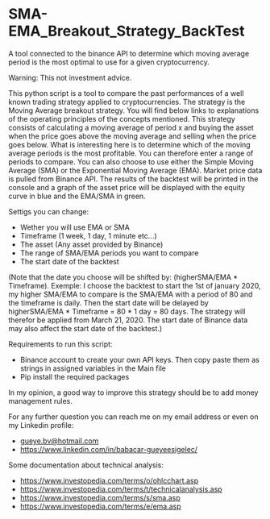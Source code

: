 # SMA-EMA_Breakout_Strategy_BackTest
  A tool connected to the binance API to determine which moving average period is the most optimal to use for a given cryptocurrency.

  Warning: This not investment advice.
  
  This python script is a tool to compare the past performances of a well known trading strategy applied to cryptocurrencies. The strategy is the Moving Average breakout
  strategy. You will find below links to explanations of the operating principles of the concepts mentioned. This strategy consists of calculating a moving average of period x
  and buying the asset when the price goes above the moving average and selling when the price goes below. What is interesting here is to determine which of the moving average
  periods is the most profitable. You can therefore enter a range of periods to compare. You can also choose to use either the Simple Moving Average (SMA) or the Exponential 
  Moving Average (EMA). Market price data is pulled from Binance API. The results of the backtest will be printed in the console and a graph of the asset price will be displayed
  with the equity curve in blue and the EMA/SMA in green.
  
  
  Settigs you can change:
  - Wether you will use EMA or SMA
  - Timeframe (1 week, 1 day, 1 minute etc...)
  - The asset (Any asset provided by Binance)
  - The range of SMA/EMA periods you want to compare
  - The start date of the backtest
  
  (Note that the date you choose will be shifted by: (higherSMA/EMA * Timeframe). Exemple: I choose the backtest to start the 1st of january 2020, my higher SMA/EMA to compare 
  is the SMA/EMA with a period of 80 and the timeframe is daily. Then the start date will be delayed by higherSMA/EMA * Timeframe = 80 * 1 day = 80 days. The strategy will
  therefor be applied from March 21, 2020. The start date of Binance data may also affect the start date of the backtest.)

  Requirements to run this script:
  - Binance account to create your own API keys. Then copy paste them as strings in assigned variables in the Main file
  - Pip install the required packages

  In my opinion, a good way to improve this strategy should be to add money management rules.

  For any further question you can reach me on my email address or even on my Linkedin profile:
  - gueye.bv@hotmail.com
  - https://www.linkedin.com/in/babacar-gueyeesigelec/
  
  Some documentation about technical analysis:
  - https://www.investopedia.com/terms/o/ohlcchart.asp
  - https://www.investopedia.com/terms/t/technicalanalysis.asp
  - https://www.investopedia.com/terms/s/sma.asp
  - https://www.investopedia.com/terms/e/ema.asp
